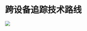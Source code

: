 # 跨设备追踪技术路线

![](https://nrwflqzr.oss-cn-beijing.aliyuncs.com/typora-img/跨设备关联与追踪技术路线（3目前终版）.png)























